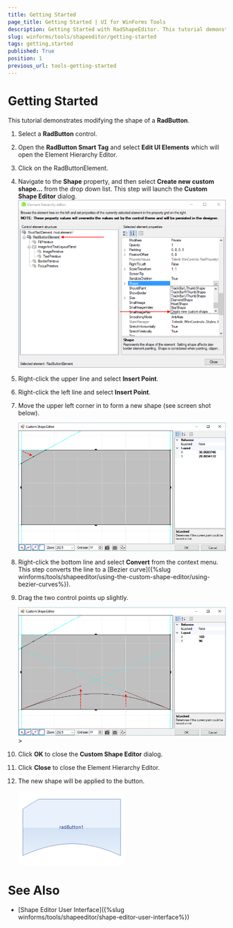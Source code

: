 ```yaml
---
title: Getting Started
page_title: Getting Started | UI for WinForms Tools
description: Getting Started with RadShapeEditor. This tutorial demonstrates modifying the shape of a RadButton.
slug: winforms/tools/shapeeditor/getting-started
tags: getting,started
published: True
position: 1
previous_url: tools-getting-started
---
```


# Getting Started

This tutorial demonstrates modifying the shape of a __RadButton__.

1. Select a __RadButton__ control.
          
1. Open the __RadButton Smart Tag__ and select __Edit UI Elements__ which will open the Element Hierarchy Editor.
          
1. Click on the RadButtonElement.

1. Navigate to the __Shape__ property, and then select __Create new custom shape...__ from the drop down list. This step will launch the __Custom Shape Editor__ dialog. 
    ![tools-getting-started 003](images/tools-getting-started003.png)

1. Right-click the upper line and select __Insert Point__.
          

1.  Right-click the left line and select __Insert Point__.
          

1. Move the upper left corner in to form a new shape (see screen shot below).

    ![tools-getting-started 001](images/tools-getting-started001.png)

1. Right-click the bottom line and select __Convert__ from the context menu.  This step converts the line to a [Bezier curve]({%slug winforms/tools/shapeeditor/using-the-custom-shape-editor/using-bezier-curves%}).
          

1.  Drag the two control points up slightly.
    
    ![tools-getting-started 002](images/tools-getting-started002.png)>
          

1.  Click __OK__ to close the __Custom Shape Editor__ dialog.


1.  Click __Close__ to close the Element Hierarchy Editor.
          

1.  The new shape will be applied to the button.

    ![tools-getting-started 004](images/tools-getting-started004.png)

# See Also

* [Shape Editor User Interface]({%slug winforms/tools/shapeeditor/shape-editor-user-interface%})
